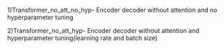 
1)Transformer_no_att_no_hyp- Encoder decoder without attention and no hyperparameter tuning

2)Transformer_no_att_hyp- Encoder decoder without attention and  hyperparameter tuning(learning rate and batch size)
